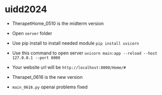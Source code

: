 # uidd2024

- TherapetHome_0510 is the midterm version
- Open ```server``` folder
- Use pip install to install needed module ```pip install uvicorn```
- Use this command to open server ```uvicorn main:app --reload --host 127.0.0.1 --port 8000```
- Your website url will be ```http://localhost:8000/Home/#```

- Therapet_0616 is the new version
- ```main_0616.py``` openai problems fixed
